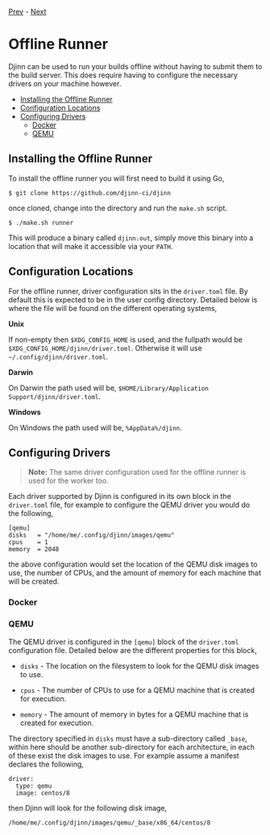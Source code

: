 [Prev](/user/keys) - [Next](/api)

# Offline Runner

Djinn can be used to run your builds offline without having to submit them to
the build server. This does require having to configure the necessary drivers
on your machine however.

* [Installing the Offline Runner](#installing-the-offline-runner)
* [Configuration Locations](#configuration-locations)
* [Configuring Drivers](#configuring-drivers)
  * [Docker](#docker)
  * [QEMU](#qemu)

## Installing the Offline Runner

To install the offline runner you will first need to build it using Go,

    $ git clone https://github.com/djinn-ci/djinn

once cloned, change into the directory and run the `make.sh` script.

    $ ./make.sh runner

This will produce a binary called `djinn.out`, simply move this binary into a
location that will make it accessible via your `PATH`.

## Configuration Locations

For the offline runner, driver configuration sits in the `driver.toml` file. By
default this is expected to be in the user config directory. Detailed below is
where the file will be found on the different operating systems,

**Unix**

If non-empty then `$XDG_CONFIG_HOME` is used, and the fullpath would be
`$XDG_CONFIG_HOME/djinn/driver.toml`. Otherwise it will use
`~/.config/djinn/driver.toml`.

**Darwin**

On Darwin the path used will be,
`$HOME/Library/Application Support/djinn/driver.toml`.

**Windows**

On Windows the path used will be, `%AppData%/djinn`.

## Configuring Drivers

>**Note:** The same driver configuration used for the offline runner is used
for the worker too.

Each driver supported by Djinn is configured in its own block in the
`driver.toml` file, for example to configure the QEMU driver you would do the
following,

    [qemu]
    disks   = "/home/me/.config/djinn/images/qemu"
    cpus    = 1
    memory  = 2048

the above configuration would set the location of the QEMU disk images to use,
the number of CPUs, and the amount of memory for each machine that will be
created.

### Docker

### QEMU

The QEMU driver is configured in the `[qemu]` block of the `driver.toml`
configuration file. Detailed below are the different properties for this block,

* `disks` - The location on the filesystem to look for the QEMU disk images to
use.

* `cpus` - The number of CPUs to use for a QEMU machine that is created for
execution.

* `memory` - The amount of memory in bytes for a QEMU machine that is created
for execution.

The directory specified in `disks` must have a sub-directory called `_base`,
within here should be another sub-directory for each architecture, in each of
these exist the disk images to use. For example assume a manifest declares the
following,

    driver:
      type: qemu
      image: centos/8

then Djinn will look for the following disk image,

    /home/me/.config/djinn/images/qemu/_base/x86_64/centos/8
